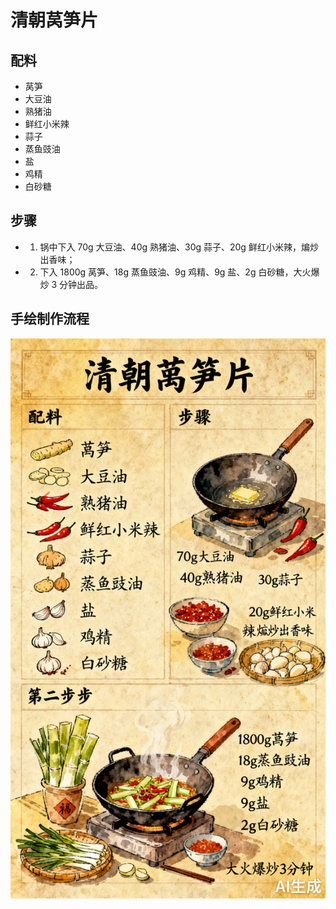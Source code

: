 # 清朝莴笋片

## 配料
- 莴笋
- 大豆油
- 熟猪油
- 鲜红小米辣
- 蒜子
- 蒸鱼豉油
- 盐
- 鸡精
- 白砂糖

## 步骤
- 1. 锅中下入 70g 大豆油、40g 熟猪油、30g 蒜子、20g 鲜红小米辣，煸炒出香味；
- 2. 下入 1800g 莴笋、18g 蒸鱼豉油、9g 鸡精、9g 盐、2g 白砂糖，大火爆炒 3 分钟出品。

## 手绘制作流程

![手绘制作流程](../images/炒菜/清炒莴笋片.jpg)
